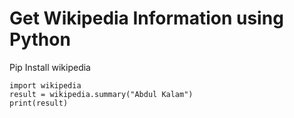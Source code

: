 # Get Wikipedia Information using Python

Pip Install wikipedia

    import wikipedia
    result = wikipedia.summary("Abdul Kalam")
    print(result)
